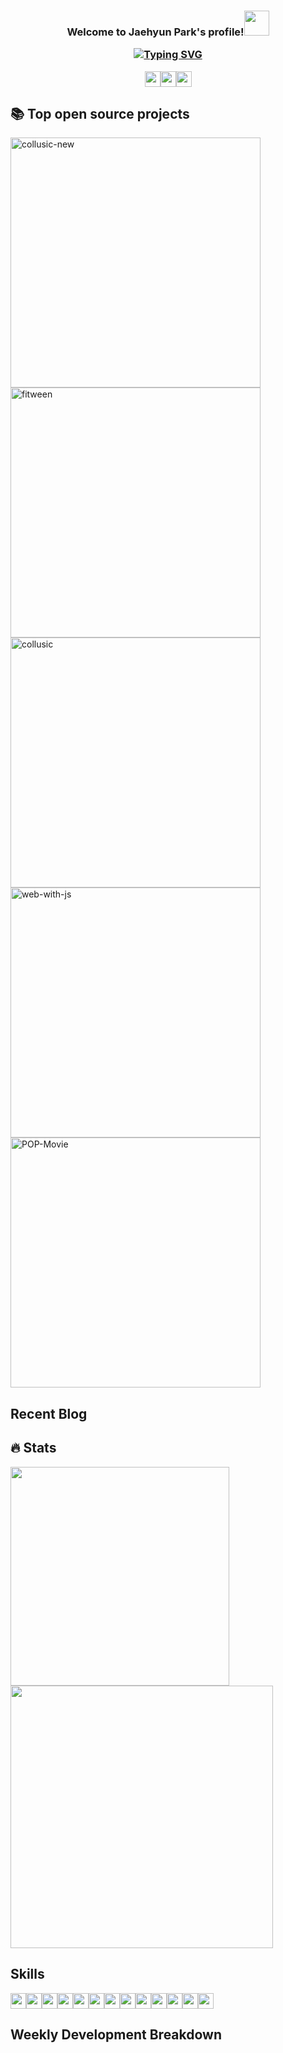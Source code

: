 <h3 align="center">Welcome to Jaehyun Park's profile!<img src="https://media.giphy.com/media/hvRJCLFzcasrR4ia7z/giphy.gif" width="40">

<p align="center">

<p align="center"><a href="https://git.io/typing-svg"><img src="https://readme-typing-svg.herokuapp.com?font=Fira+Code&pause=1000&color=9F88F7&width=450&lines=Frontend+developer+seeking+clear+code;Developer+leading+collaboration" alt="Typing SVG" /></a></p>

<p align="center">
  <a href="https://151958.notion.site/Singco-4ec518e8892149b0a9b82010c6d16741"><img src="https://img.shields.io/badge/Portfolio-000000?&style=for-the-badge&logo=notion&logoColor=white" height=25></a><a href="https://velog.io/@singco"><img src="https://img.shields.io/badge/Blog-20C997?&style=for-the-badge&logo=velog&logoColor=white" height=25></a><a href="https://www.instagram.com/singcotive/?hl=ko"><img src="https://img.shields.io/badge/Instagram-E4405F?&style=for-the-badge&logo=instagram&logoColor=white" height=25></a>
</p>



## 📚 Top open source projects

<p align="left">
  <a href="https://github.com/Collusic/collusic-new"><img width="400" src="https://denvercoder1-github-readme-stats.vercel.app/api/pin/?username=Collusic&repo=collusic-new&theme=react&hide_border=true&icon_color=F8D866&show_icons=false" alt="collusic-new"></a>
  <a href="https://github.com/SingTheCode/fitween"><img width="400" src="https://denvercoder1-github-readme-stats.vercel.app/api/pin/?username=SingTheCode&repo=fitween&theme=react&hide_border=true&icon_color=F8D866&show_icons=false" alt="fitween"></a>
  <a href="https://github.com/Collusic/collusic"><img width="400" src="https://denvercoder1-github-readme-stats.vercel.app/api/pin/?username=Collusic&repo=collusic&theme=react&hide_border=true&icon_color=F8D866&show_icons=false" alt="collusic"></a>
  <a href="https://github.com/JS-GreenTea/web-with-js"><img width="400" src="https://denvercoder1-github-readme-stats.vercel.app/api/pin/?username=JS-GreenTea&repo=web-with-js&theme=react&hide_border=true&icon_color=F8D866&show_icons=false" alt="web-with-js"></a>
  <a href="https://github.com/SingTheCode/POP-Movie"><img width="400" src="https://denvercoder1-github-readme-stats.vercel.app/api/pin/?username=SingTheCode&repo=POP-Movie&theme=react&hide_border=true&icon_color=F8D866&show_icons=false" alt="POP-Movie"></a>
</p>

## Recent Blog



## 

## 🔥 Stats

<p align="left">
<a href="s">
  <img src="https://github-readme-stats.vercel.app/api/top-langs/?username=SingTheCode&layout=compact&theme=react" width="350" />
</a>
<a href="s">
  <img src="https://github-readme-stats.vercel.app/api?username=SingTheCode&theme=react&show_icons=true"  width="420"/>
</a>  
</p>

## Skills

<p align="left">
  <img src="https://img.shields.io/badge/HTML5-E34F26?&style=for-the-badge&logo=HTML5&logoColor=white" height=25><img src="https://img.shields.io/badge/CSS3-1572B6?&style=for-the-badge&logo=CSS3&logoColor=white" height=25><img src="https://img.shields.io/badge/Sass-CC6699?&style=for-the-badge&logo=Sass&logoColor=white" height=25><img src="https://img.shields.io/badge/styled components-DB7093?&style=for-the-badge&logo=styled-components&logoColor=white" height=25><img src="https://img.shields.io/badge/JavaScript-F7DF1E?&style=for-the-badge&logo=JavaScript&logoColor=white" height=25><img src="https://img.shields.io/badge/TypeScript-3178C6?&style=for-the-badge&logo=TypeScript&logoColor=white" height=25><img src="https://img.shields.io/badge/React-61DAFB?&style=for-the-badge&logo=React&logoColor=white" height=25><img src="https://img.shields.io/badge/Vue.js-4FC08D?&style=for-the-badge&logo=Vue.js&logoColor=white" height=25><img src="https://img.shields.io/badge/Nginx-009639?&style=for-the-badge&logo=NGINX&logoColor=white" height=25><img src="https://img.shields.io/badge/AWS-232F3E?&style=for-the-badge&logo=Amazon AWS&logoColor=white" height=25><img src="https://img.shields.io/badge/GitHub-181717?&style=for-the-badge&logo=GitHub&logoColor=white" height=25><img src="https://img.shields.io/badge/GitLab-FC6D26?&style=for-the-badge&logo=GitLab&logoColor=white" height=25><img src="https://img.shields.io/badge/Jira-0052CC?&style=for-the-badge&logo=Jira Software&logoColor=white" height=25>
</p>

## Weekly Development Breakdown

